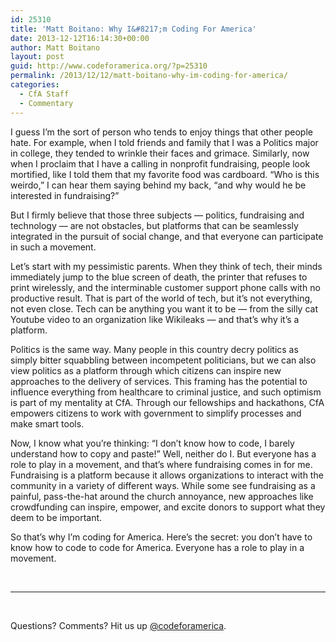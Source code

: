 ```yaml
---
id: 25310
title: 'Matt Boitano: Why I&#8217;m Coding For America'
date: 2013-12-12T16:14:30+00:00
author: Matt Boitano
layout: post
guid: http://www.codeforamerica.org/?p=25310
permalink: /2013/12/12/matt-boitano-why-im-coding-for-america/
categories:
  - CfA Staff
  - Commentary
---
```

I guess I’m the sort of person who tends to enjoy things that other people hate. For example, when I told friends and family that I was a Politics major in college, they tended to wrinkle their faces and grimace. Similarly, now when I proclaim that I have a calling in nonprofit fundraising, people look mortified, like I told them that my favorite food was cardboard. “Who is this weirdo,” I can hear them saying behind my back, “and why would he be interested in fundraising?”

But I firmly believe that those three subjects &mdash; politics, fundraising and technology &mdash; are not obstacles, but platforms that can be seamlessly integrated in the pursuit of social change, and that everyone can participate in such a movement.

Let’s start with my pessimistic parents. When they think of tech, their minds immediately jump to the blue screen of death, the printer that refuses to print wirelessly, and the interminable customer support phone calls with no productive result. That is part of the world of tech, but it’s not everything, not even close. Tech can be anything you want it to be &mdash; from the silly cat Youtube video to an organization like Wikileaks &mdash; and that’s why it’s a platform.

Politics is the same way. Many people in this country decry politics as simply bitter squabbling between incompetent politicians, but we can also view politics as a platform through which citizens can inspire new approaches to the delivery of services. This framing has the potential to influence everything from healthcare to criminal justice, and such optimism is part of my mentality at CfA. Through our fellowships and hackathons, CfA empowers citizens to work with government to simplify processes and make smart tools.

Now, I know what you’re thinking: &#8220;I don’t know how to code, I barely understand how to copy and paste!” Well, neither do I. But everyone has a role to play in a movement, and that’s where fundraising comes in for me. Fundraising is a platform because it allows organizations to interact with the community in a variety of different ways. While some see fundraising as a painful, pass-the-hat around the church annoyance, new approaches like crowdfunding can inspire, empower, and excite donors to support what they deem to be important.

So that’s why I’m coding for America. Here’s the secret: you don’t have to know how to code to code for America. Everyone has a role to play in a movement.

&nbsp;

* * *

&nbsp;

Questions? Comments? Hit us up <a href="http://twitter.com/codeforamerica" target="_blank">@codeforamerica</a>.